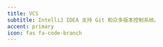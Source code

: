 ```yaml
---
title: VCS
subtitle: IntelliJ IDEA 支持 Git 和众多版本控制系统。
accent: primary
icon: fas fa-code-branch
---
```


